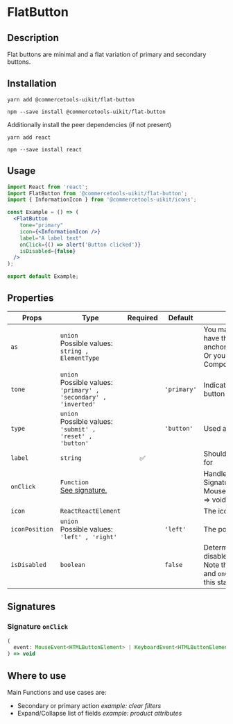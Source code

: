 <!-- THIS IS AN AUTOGENERATED FILE. DO NOT EDIT THIS FILE DIRECTLY. -->
<!-- This file is created by the `yarn generate-readme` script. -->

# FlatButton

## Description

Flat buttons are minimal and a flat variation of primary and secondary buttons.

## Installation

```
yarn add @commercetools-uikit/flat-button
```

```
npm --save install @commercetools-uikit/flat-button
```

Additionally install the peer dependencies (if not present)

```
yarn add react
```

```
npm --save install react
```

## Usage

```jsx
import React from 'react';
import FlatButton from '@commercetools-uikit/flat-button';
import { InformationIcon } from '@commercetools-uikit/icons';

const Example = () => (
  <FlatButton
    tone="primary"
    icon={<InformationIcon />}
    label="A label text"
    onClick={() => alert('Button clicked')}
    isDisabled={false}
  />
);

export default Example;
```

## Properties

| Props          | Type                                                                    | Required | Default     | Description                                                                                                                                                |
| -------------- | ----------------------------------------------------------------------- | :------: | ----------- | ---------------------------------------------------------------------------------------------------------------------------------------------------------- |
| `as`           | `union`<br/>Possible values:<br/>`string , ElementType`                 |          |             | You may pass in a string like "a" to have the button render as an anchor tag instead.&#xA;<br/>&#xA;Or you could pass in a React Component, like a `Link`. |
| `tone`         | `union`<br/>Possible values:<br/>`'primary' , 'secondary' , 'inverted'` |          | `'primary'` | Indicates the color scheme of button                                                                                                                       |
| `type`         | `union`<br/>Possible values:<br/>`'submit' , 'reset' , 'button'`        |          | `'button'`  | Used as the HTML `type` attribute.                                                                                                                         |
| `label`        | `string`                                                                |    ✅    |             | Should describe what the button is for                                                                                                                     |
| `onClick`      | `Function`<br/>[See signature.](#signature-onClick)                     |          |             | Handler when the button is clicked&#xA;<br />&#xA;Signature: (event: MouseEvent\<HTMLButtonElement) => void                                                |
| `icon`         | `ReactReactElement`                                                     |          |             | The icon of the button                                                                                                                                     |
| `iconPosition` | `union`<br/>Possible values:<br/>`'left' , 'right'`                     |          | `'left'`    | The position of the icon                                                                                                                                   |
| `isDisabled`   | `boolean`                                                               |          | `false`     | Determines if the button is disabled.&#xA;<br />&#xA;Note that this influences the `tone` and `onClick` will not be triggered in this state.               |

## Signatures

### Signature `onClick`

```ts
(
  event: MouseEvent<HTMLButtonElement> | KeyboardEvent<HTMLButtonElement>
) => void
```

## Where to use

Main Functions and use cases are:

- Secondary or primary action _example: clear filters_
- Expand/Collapse list of fields _example: product attributes_
